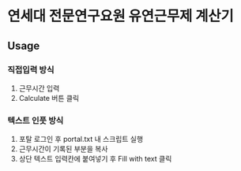 # 연세대 전문연구요원 유연근무제 계산기

## Usage

### 직접입력 방식

1. 근무시간 입력
2. Calculate 버튼 클릭

### 텍스트 인풋 방식

1. 포탈 로그인 후 portal.txt 내 스크립트 실행
2. 근무시간이 기록된 부분을 복사
3. 상단 텍스트 입력칸에 붙여넣기 후 Fill with text 클릭
